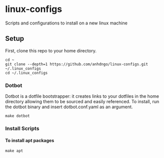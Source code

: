 # linux-configs
Scripts and configurations to install on a new linux machine
## Setup
First, clone this repo to your home directory.
```
cd ~
git clone --depth=1 https://github.com/anhdngo/linux-configs.git ~/.linux_configs 
cd ~/.linux_configs
```

### Dotbot
Dotbot is a dotfile bootstrapper: it creates links to your dotfiles in the home directory allowing them to be sourced and easily referenced. To install, run the dotbot binary and insert dotbot.conf.yaml as an argument.
```
make dotbot
```

### Install Scripts
#### To install apt packages
```
make apt
```
